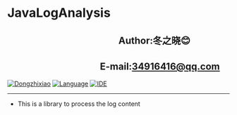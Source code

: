 JavaLogAnalysis
================
　　　　　　　　　　　　Author:冬之晓:blush:
----------------
  　　　　　　　　　　E-mail:34916416@qq.com
----------------
[![Dongzhixiao](https://img.shields.io/badge/Made%20by-Dongzhixiao-ff69b4.svg)](https://dongzhixiao.github.io/about/)
[![Language](https://img.shields.io/badge/Language-Java-yellow.svg)](https://www.java.com/)
[![IDE](https://img.shields.io/badge/IDE-Eclipse-brightgreen.svg)](http://www.eclipse.org/home/index.php)
***
- This is a library to process the log content
